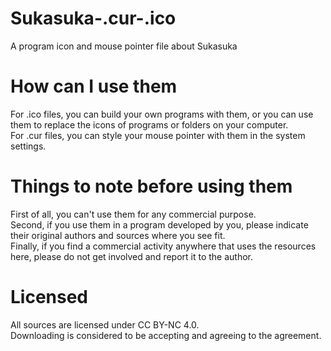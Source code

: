 # Sukasuka-.cur-.ico
A program icon and mouse pointer file about Sukasuka  

# How can I use them
For .ico files, you can build your own programs with them, or you can use them to replace the icons of programs or folders on your computer.  
For .cur files, you can style your mouse pointer with them in the system settings.

# Things to note before using them
First of all, you can't use them for any commercial purpose.  
Second, if you use them in a program developed by you, please indicate their original authors and sources where you see fit.  
Finally, if you find a commercial activity anywhere that uses the resources here, please do not get involved and report it to the author.

# Licensed  
All sources are licensed under CC BY-NC 4.0.  
Downloading is considered to be accepting and agreeing to the agreement.
